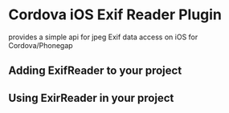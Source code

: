 # Cordova iOS Exif Reader Plugin

provides a simple api for jpeg Exif data access on iOS for Cordova/Phonegap

## Adding ExifReader to your project


## Using ExirReader in your project
